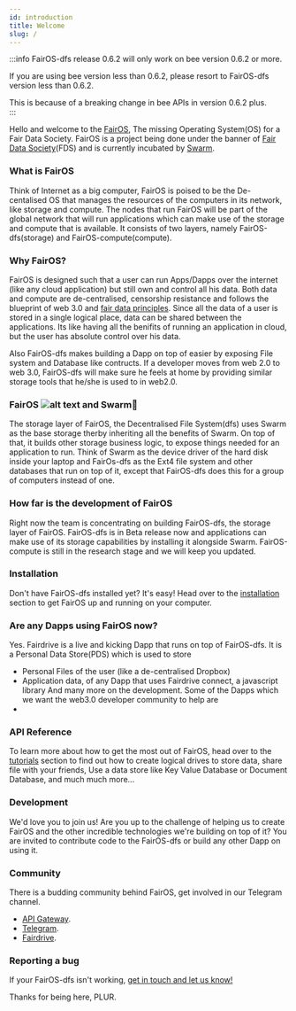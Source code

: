```yaml
---
id: introduction
title: Welcome
slug: /
---
```


:::info
FairOS-dfs release 0.6.2 will only work on bee version 0.6.2 or more. 

If you are using bee version less than 0.6.2, please resort to FairOS-dfs version less than 0.6.2. 

This is because of a breaking change in bee APIs in version 0.6.2 plus.  
:::

Hello and welcome to the [FairOS](/docs/fairOS/introduction), The missing Operating System(OS) for a Fair Data Society. FairOS is a project being done under the banner of [Fair Data Society](https://fairdatasociety.org/)(FDS) and is currently incubated by [Swarm](https://swarm.ethereum.org/).

###  What is FairOS
Think of Internet as a big computer, FairOS is poised to be the De-centalised OS that manages the resources of the computers in its network, like storage and compute. The nodes that run FairOS will be part of the global network that will run applications which can make use of the storage and compute that is available. It consists of two layers, namely FairOS-dfs(storage) and FairOS-compute(compute).

### Why FairOS?
FairOS is designed such that a user can run Apps/Dapps over the internet (like any cloud application) but still own and control all his data. Both data and compute are de-centralised, censorship resistance and follows the blueprint of web 3.0 and [fair data principles](https://principles.fairdatasociety.org/). Since all the data of a user is stored in a single logical place, data can be shared between the applications. Its like having all the benifits of running an application in cloud, but the user has absolute control over his data.

Also FairOS-dfs makes building a Dapp on top of easier by exposing File system and Database like contructs. If a developer moves from web 2.0 to web 3.0, FairOS-dfs will make sure he feels at home by providing similar storage tools that he/she is used to in web2.0. 

### FairOS ![alt text](/img/favicon.ico "") and Swarm🐝
The storage layer of FairOS, the Decentralised File System(dfs) uses Swarm as the base storage therby inheriting all the benefits of Swarm. On top of that, it builds other storage business logic, to expose things needed for an application to run. Think of Swarm as the device driver of the hard disk inside your laptop and FairOs-dfs as the Ext4 file system and other databases that run on top of it, except that FairOS-dfs does this for a group of computers instead of one.  

### How far is the development of FairOS
Right now the team is concentrating on building FairOS-dfs, the storage layer of FairOS. FairOS-dfs is in Beta release now and applications can make use of its storage capabilities by installing it alongside Swarm. FairOS-compute is still in the research stage and we will keep you updated.

### Installation
Don't have FairOS-dfs installed yet? It's easy! Head over to the [installation](/docs/fairOS-dfs/installation) section to get FairOS up and running on your computer.

### Are any Dapps using FairOS now?
Yes. Fairdrive is a live and kicking Dapp that runs on top of FairOS-dfs. It is a Personal Data Store(PDS) which is used to store
- Personal Files of the user (like a de-centralised Dropbox)
- Application data, of any Dapp that uses Fairdrive connect, a javascript library
And many more on the development. 
Some of the Dapps which we want the web3.0 developer community to help are
- 

### API Reference
To learn more about how to get the most out of FairOS, head over to the [tutorials](/docs/getting-started/upload-and-download) section to find out how to create logical drives to store data, share file with your friends, Use a data store like Key Value Database or Document Database, and much much more...

### Development
We'd love you to join us! Are you up to the challenge of helping us to create FairOS and the other incredible technologies we're building on top of it? You are invited to contribute code to the FairOS-dfs or build any other Dapp on using it.

### Community
There is a budding community behind FairOS, get involved in our Telegram channel.

- [API Gateway](https://fairos.fairdatasociety.org/).
- [Telegram](https://t.me/joinchat/GCEfnpZbpfZgVyoK).
- [Fairdrive](https://app.fairdrive.fairdatasociety.org/).

### Reporting a bug
If your FairOS-dfs isn't working, [get in touch and let us know!](https://github.com/fairDataSociety/fairOS-dfs/issues) 


Thanks for being here, PLUR.


